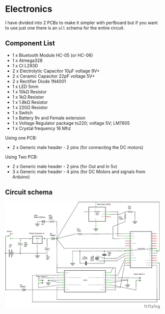 # Electronics

I have divided into 2 PCBs to make it simpler with perfboard but if you want to use just one there is an `all` schema for the entire circuit.

## Component List
* 1 x	Bluetooth Module HC-05 (or HC-06)
* 1 x	Atmega328
* 1 x	CI L293D
* 2 x	Electrolytic Capacitor 10μF voltage 9V+
* 2 x	Ceramic Capacitor	22pF voltage 5V+
* 2 x	Rectifier Diode	1N4001
* 1 x	LED 5mm
* 1 x	10kΩ Resistor
* 1 x	1kΩ Resistor
* 1 x	1.8kΩ Resistor
* 1 x	220Ω Resistor
* 1 x	Switch
* 1 x	Battery 9v and Female extension
* 1 x	Voltage Regulator	package to220; voltage 5V; LM7805
* 1 x	Crystal frequency 16 Mhz

Using one PCB: 
* 2 x	Generic male header - 2 pins (for connecting the DC motors)

Using Two PCB:
* 2 x	Generic male header - 2 pins (for Out and In 5v)
* 3 x	Generic male header - 4 pins (for DC Motors and signals from Arduino)

## Circuit schema
![schema](all_schem.png)
